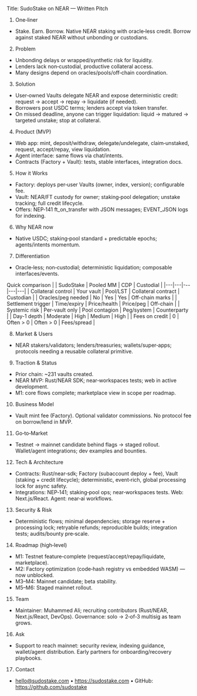 Title: SudoStake on NEAR — Written Pitch

1) One‑liner
- Stake. Earn. Borrow. Native NEAR staking with oracle‑less credit. Borrow against staked NEAR without unbonding or custodians.

2) Problem
- Unbonding delays or wrapped/synthetic risk for liquidity.
- Lenders lack non‑custodial, productive collateral access.
- Many designs depend on oracles/pools/off‑chain coordination.

3) Solution
- User‑owned Vaults delegate NEAR and expose deterministic credit: request → accept → repay → liquidate (if needed).
- Borrowers post USDC terms; lenders accept via token transfer.
- On missed deadline, anyone can trigger liquidation: liquid → matured → targeted unstake; stop at collateral.

4) Product (MVP)
- Web app: mint, deposit/withdraw, delegate/undelegate, claim‑unstaked, request, accept/repay, view liquidation.
- Agent interface: same flows via chat/intents.
- Contracts (Factory + Vault): tests, stable interfaces, integration docs.

5) How it Works
- Factory: deploys per‑user Vaults (owner, index, version); configurable fee.
- Vault: NEAR/FT custody for owner; staking‑pool delegation; unstake tracking; full credit lifecycle.
- Offers: NEP‑141 ft_on_transfer with JSON messages; EVENT_JSON logs for indexing.

6) Why NEAR now
- Native USDC; staking‑pool standard + predictable epochs; agents/intents momentum.

7) Differentiation
- Oracle‑less; non‑custodial; deterministic liquidation; composable interfaces/events.

Quick comparison
|  | SudoStake | Pooled MM | CDP | Custodial |
|---|---|---|---|---|
| Collateral control | Your vault | Pool/LST | Collateral contract | Custodian |
| Oracles/peg needed | No | Yes | Yes | Off-chain marks |
| Settlement trigger | Time/expiry | Price/health | Price/peg | Off-chain |
| Systemic risk | Per-vault only | Pool contagion | Peg/system | Counterparty |
| Day-1 depth | Moderate | High | Medium | High |
| Fees on credit | 0 | Often > 0 | Often > 0 | Fees/spread |

8) Market & Users
- NEAR stakers/validators; lenders/treasuries; wallets/super‑apps; protocols needing a reusable collateral primitive.

9) Traction & Status
- Prior chain: ~231 vaults created.
- NEAR MVP: Rust/NEAR SDK; near‑workspaces tests; web in active development.
- M1: core flows complete; marketplace view in scope per roadmap.

10) Business Model
- Vault mint fee (Factory). Optional validator commissions. No protocol fee on borrow/lend in MVP.

11) Go‑to‑Market
- Testnet → mainnet candidate behind flags → staged rollout. Wallet/agent integrations; dev examples and bounties.

12) Tech & Architecture
- Contracts: Rust/near‑sdk; Factory (subaccount deploy + fee), Vault (staking + credit lifecycle); deterministic, event‑rich, global processing lock for async safety.
- Integrations: NEP‑141; staking‑pool ops; near‑workspaces tests. Web: Next.js/React. Agent: near‑ai workflows.

13) Security & Risk
- Deterministic flows; minimal dependencies; storage reserve + processing lock; retryable refunds; reproducible builds; integration tests; audits/bounty pre‑scale.

14) Roadmap (high‑level)
- M1: Testnet feature‑complete (request/accept/repay/liquidate, marketplace).
- M2: Factory optimization (code‑hash registry vs embedded WASM) — now unblocked.
- M3–M4: Mainnet candidate; beta stability.
- M5–M6: Staged mainnet rollout.

15) Team
- Maintainer: Muhammed Ali; recruiting contributors (Rust/NEAR, Next.js/React, DevOps). Governance: solo → 2‑of‑3 multisig as team grows.

16) Ask
- Support to reach mainnet: security review, indexing guidance, wallet/agent distribution. Early partners for onboarding/recovery playbooks.

17) Contact
- hello@sudostake.com • https://sudostake.com • GitHub: https://github.com/sudostake
